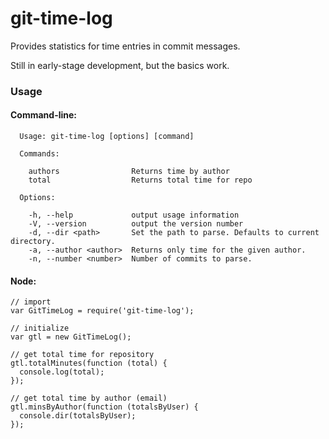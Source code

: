 git-time-log
==============

Provides statistics for time entries in commit messages.

Still in early-stage development, but the basics work.

### Usage

#### Command-line:

```
  Usage: git-time-log [options] [command]

  Commands:

    authors                Returns time by author
    total                  Returns total time for repo

  Options:

    -h, --help             output usage information
    -V, --version          output the version number
    -d, --dir <path>       Set the path to parse. Defaults to current directory.
    -a, --author <author>  Returns only time for the given author.
    -n, --number <number>  Number of commits to parse.
```

#### Node:

```
// import
var GitTimeLog = require('git-time-log');

// initialize
var gtl = new GitTimeLog();

// get total time for repository
gtl.totalMinutes(function (total) {
  console.log(total);
});

// get total time by author (email)
gtl.minsByAuthor(function (totalsByUser) {
  console.dir(totalsByUser);
});
```
